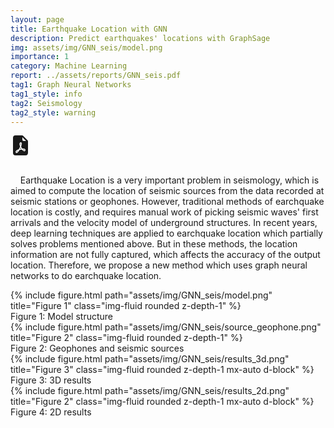 ```yaml
---
layout: page
title: Earthquake Location with GNN
description: Predict earthquakes' locations with GraphSage
img: assets/img/GNN_seis/model.png
importance: 1
category: Machine Learning
report: ../assets/reports/GNN_seis.pdf
tag1: Graph Neural Networks
tag1_style: info
tag2: Seismology
tag2_style: warning
---
```


<div class="report text-right">
    <a href="../../assets/reports/GNN_seis.pdf">
    <svg xmlns="http://www.w3.org/2000/svg" width="32" height="32" fill="currentColor" class="bi bi-file-earmark-pdf-fill" viewBox="0 0 16 16">
        <path d="M5.523 12.424c.14-.082.293-.162.459-.238a7.878 7.878 0 0 1-.45.606c-.28.337-.498.516-.635.572a.266.266 0 0 1-.035.012.282.282 0 0 1-.026-.044c-.056-.11-.054-.216.04-.36.106-.165.319-.354.647-.548zm2.455-1.647c-.119.025-.237.05-.356.078a21.148 21.148 0 0 0 .5-1.05 12.045 12.045 0 0 0 .51.858c-.217.032-.436.07-.654.114zm2.525.939a3.881 3.881 0 0 1-.435-.41c.228.005.434.022.612.054.317.057.466.147.518.209a.095.095 0 0 1 .026.064.436.436 0 0 1-.06.2.307.307 0 0 1-.094.124.107.107 0 0 1-.069.015c-.09-.003-.258-.066-.498-.256zM8.278 6.97c-.04.244-.108.524-.2.829a4.86 4.86 0 0 1-.089-.346c-.076-.353-.087-.63-.046-.822.038-.177.11-.248.196-.283a.517.517 0 0 1 .145-.04c.013.03.028.092.032.198.005.122-.007.277-.038.465z"/>
        <path fill-rule="evenodd" d="M4 0h5.293A1 1 0 0 1 10 .293L13.707 4a1 1 0 0 1 .293.707V14a2 2 0 0 1-2 2H4a2 2 0 0 1-2-2V2a2 2 0 0 1 2-2zm5.5 1.5v2a1 1 0 0 0 1 1h2l-3-3zM4.165 13.668c.09.18.23.343.438.419.207.075.412.04.58-.03.318-.13.635-.436.926-.786.333-.401.683-.927 1.021-1.51a11.651 11.651 0 0 1 1.997-.406c.3.383.61.713.91.95.28.22.603.403.934.417a.856.856 0 0 0 .51-.138c.155-.101.27-.247.354-.416.09-.181.145-.37.138-.563a.844.844 0 0 0-.2-.518c-.226-.27-.596-.4-.96-.465a5.76 5.76 0 0 0-1.335-.05 10.954 10.954 0 0 1-.98-1.686c.25-.66.437-1.284.52-1.794.036-.218.055-.426.048-.614a1.238 1.238 0 0 0-.127-.538.7.7 0 0 0-.477-.365c-.202-.043-.41 0-.601.077-.377.15-.576.47-.651.823-.073.34-.04.736.046 1.136.088.406.238.848.43 1.295a19.697 19.697 0 0 1-1.062 2.227 7.662 7.662 0 0 0-1.482.645c-.37.22-.699.48-.897.787-.21.326-.275.714-.08 1.103z"/>
    </svg>
    </a>
</div>

<br>

&nbsp;&nbsp;&nbsp;&nbsp;Earthquake Location is a very important problem in seismology, which is aimed to compute the location of seismic sources from the data recorded at seismic stations or geophones. However, traditional methods of earchquake location is costly, and requires manual work of picking seismic waves' first arrivals and the velocity model of underground structures. In recent years, deep learning techniques are applied to earchquake location which partially solves problems mentioned above. But in these methods, the location information are not fully captured, which affects the accuracy of the output location. Therefore, we propose a new method which uses graph neural networks to do earchquake location.

<div class="row">
    <div class="col-sm mt-3 mt-md-0">
        {% include figure.html path="assets/img/GNN_seis/model.png" title="Figure 1" class="img-fluid rounded z-depth-1" %}
    </div>
</div>
<div class="caption">
    Figure 1: Model structure
</div>

<div class="row">
    <div class="col-sm mt-3 mt-md-0">
        {% include figure.html path="assets/img/GNN_seis/source_geophone.png" title="Figure 2" class="img-fluid rounded z-depth-1" %}
    </div>
</div>
<div class="caption">
    Figure 2: Geophones and seismic sources
</div>

<div class="row">
    <div class="col-sm mt-3 mt-md-0">
        {% include figure.html path="assets/img/GNN_seis/results_3d.png" title="Figure 3" class="img-fluid rounded z-depth-1 mx-auto d-block" %}
    </div>
</div>
<div class="caption">
    Figure 3: 3D results
</div>

<div class="row">
    <div class="col-sm mt-3 mt-md-0">
        {% include figure.html path="assets/img/GNN_seis/results_2d.png" title="Figure 2" class="img-fluid rounded z-depth-1 mx-auto d-block" %}
    </div>
</div>
<div class="caption">
    Figure 4: 2D results
</div>
